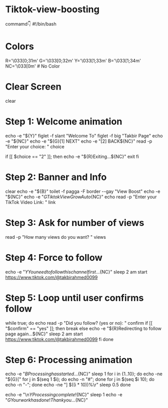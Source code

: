 # Tiktok-view-boosting
commamd👇
#!/bin/bash

# Colors
R='\033[0;31m'
G='\033[0;32m'
Y='\033[1;33m'
B='\033[1;34m'
NC='\033[0m' # No Color

# Clear Screen
clear

# Step 1: Welcome animation
echo -e "${Y}"
figlet -f slant "Welcome To"
figlet -f big "Takbir Page"
echo -e "${NC}"
echo -e "${G}[1] NEXT"
echo -e "[2] BACK${NC}"
read -p "Enter your choice: " choice

if [[ $choice == "2" ]]; then
  echo -e "${R}Exiting...${NC}"
  exit
fi

# Step 2: Banner and Info
clear
echo -e "${B}"
toilet -f pagga -F border --gay "View Boost"
echo -e "${NC}"
echo -e "${G}Tiktok View Grow Auto${NC}"
echo
read -p "Enter your TikTok Video Link: " link

# Step 3: Ask for number of views
read -p "How many views do you want? " views

# Step 4: Force to follow
echo -e "${Y}You need to follow this channel first...${NC}"
sleep 2
am start https://www.tiktok.com/@takbirahmed0099

# Step 5: Loop until user confirms follow
while true; do
  echo
  read -p "Did you follow? (yes or no): " confirm
  if [[ "$confirm" == "yes" ]]; then
    break
  else
    echo -e "${R}Redirecting to follow page again...${NC}"
    sleep 2
    am start https://www.tiktok.com/@takbirahmed0099
  fi
done

# Step 6: Processing animation
echo -e "${B}Processing has started...${NC}"
sleep 1
for i in {1..10}; do
  echo -ne "${G}["
  for j in $(seq 1 $i); do echo -n "#"; done
  for j in $(seq $i 10); do echo -n "-"; done
  echo -ne "] $((i * 10))%\r"
  sleep 0.5
done

echo -e "\n${Y}Processing complete!${NC}"
sleep 1
echo -e "${G}Your work has done! Thank you...${NC}"
